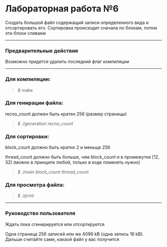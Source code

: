 # Лабораторная работа №6

Создать большой файл содержащий записи определенного вида и отсортировать его. Сортировка происходит сначала по блокам, потом эти блоки сливаем
___

### Предварительные действия

Возможно придется удалить последний флаг компиляции
___

### Для компиляции:
> *$* make 

### Для генирации файла:

recno_count должен быть кратен 256 (размер страницы)

> *$* ./generation *recno_count*

### Для сортировки:

block_count должно быть кратно 2 и меньще 256

thread_count должно быть больше, чем block_count и в промежутке [12, 32] (можно в принципе любой, только в коде поменять нужно)

> *$* ./main  *block_count thread_count*

### Для просмотра файла:
> *$* ./print

___

### Руководство пользователя

Ждать пока сгенирируется или отсортируется

Одна страница 256 записей или же 4096 kB (одна запись 16 kB). Дальше считайте сами, какаой файл у вас получится 
